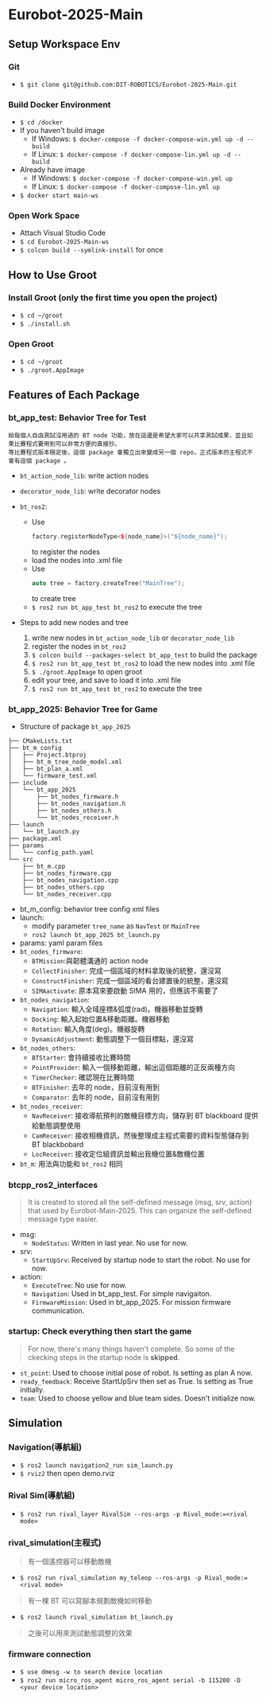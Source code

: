 # Eurobot-2025-Main

## Setup Workspace Env
### Git
- `$ git clone git@github.com:DIT-ROBOTICS/Eurobot-2025-Main.git`
<!-- - `git checkout devel` -->
### Build Docker Environment
- `$ cd /docker`
- If you haven't build image
    - If Windows: `$ docker-compose -f docker-compose-win.yml up -d --build`
    - If Linux: `$ docker-compose -f docker-compose-lin.yml up -d --build`
- Already have image
    - If Windows: `$ docker-compose -f docker-compose-win.yml up`
    - If Linux: `$ docker-compose -f docker-compose-lin.yml up`
- `$ docker start main-ws`
### Open Work Space
- Attach Visual Studio Code
- `$ cd Eurobot-2025-Main-ws`
- `$ colcon build --symlink-install` for once
## How to Use Groot
### Install Groot (only the first time you open the project)
- `$ cd ~/groot`
- `$ ./install.sh`
### Open Groot
- `$ cd ~/groot`
- `$ ./groot.AppImage`

## Features of Each Package
### bt_app_test: Behavior Tree for Test
    給每個人自由測試沒用過的 BT node 功能，放在這邊是希望大家可以共享測試成果，並且如果比賽程式要用到可以非常方便的直接抄。
    等比賽程式版本穩定後，這個 package 會獨立出來變成另一個 repo，正式版本的主程式不會有這個 package 。

- `bt_action_node_lib`: write action nodes
- `decorator_node_lib`: write decorator nodes
- `bt_ros2`: 
    - Use 
        ```c++
        factory.registerNodeType<${node_name}>("${node_name}");
        ``` 
        to register the nodes
    - load the nodes into .xml file
    - Use
        ```c++
        auto tree = factory.createTree("MainTree");
        ```
        to create tree
    - `$ ros2 run bt_app_test bt_ros2` to execute the tree

- Steps to add new nodes and tree
    1. write new nodes in `bt_action_node_lib` or `decorator_node_lib`
    2. register the nodes in `bt_ros2`
    3. `$ colcon build --packages-select bt_app_test` to build the package
    4. `$ ros2 run bt_app_test bt_ros2` to load the new nodes into .xml file
    5. `$ ./groot.AppImage` to open groot
    6. edit your tree, and save to load it into .xml file
    7. `$ ros2 run bt_app_test bt_ros2` to execute the tree

### bt_app_2025: Behavior Tree for Game
- Structure of package `bt_app_2025`
```
├── CMakeLists.txt
├── bt_m_config
│   ├── Project.btproj
│   ├── bt_m_tree_node_model.xml
│   ├── bt_plan_a.xml
│   └── firmware_test.xml
├── include
│   └── bt_app_2025
│       ├── bt_nodes_firmware.h
│       ├── bt_nodes_navigation.h
│       ├── bt_nodes_others.h
│       └── bt_nodes_receiver.h
├── launch
│   └── bt_launch.py
├── package.xml
├── params
│   └── config_path.yaml
└── src
    ├── bt_m.cpp
    ├── bt_nodes_firmware.cpp
    ├── bt_nodes_navigation.cpp
    ├── bt_nodes_others.cpp
    └── bt_nodes_receiver.cpp
```
- bt_m_config: behavior tree config xml files
- launch: 
    - modify parameter `tree_name` as `NavTest` or `MainTree`
    - `ros2 launch bt_app_2025 bt_launch.py`
- params: yaml param files
- `bt_nodes_firmware`: 
    - `BTMission`:與韌體溝通的 action node
    - `CollectFinisher`: 完成一個區域的材料拿取後的統整，還沒寫
    - `ConstructFinisher`: 完成一個區域的看台建置後的統整，還沒寫
    - `SIMAactivate`: 原本寫來要啟動 SIMA 用的，但應該不需要了
- `bt_nodes_navigation`: 
    - `Navigation`: 輸入全域座標&弧度(rad)。機器移動並旋轉
    - `Docking`: 輸入起始位置&移動距離。機器移動
    - `Rotation`: 輸入角度(deg)。機器旋轉
    - `DynamicAdjustment`: 動態調整下一個目標點，還沒寫
- `bt_nodes_others`: 
    - `BTStarter`: 會持續接收比賽時間
    - `PointProvider`: 輸入一個移動距離，輸出這個距離的正反兩種方向
    - `TimerChecker`: 確認現在比賽時間
    - `BTFinisher`: 去年的 node，目前沒有用到
    - `Comparator`: 去年的 node，目前沒有用到
- `bt_nodes_receiver`: 
    - `NavReceiver`: 接收導航預判的敵機目標方向，儲存到 BT blackboard 提供給動態調整使用
    - `CamReceiver`: 接收相機資訊，然後整理成主程式需要的資料型態儲存到 BT blackbobard
    - `LocReceiver`: 接收定位組資訊並輸出我機位置&敵機位置
- `bt_m`: 用法與功能和 `bt_ros2` 相同

### btcpp_ros2_interfaces
> It is created to stored all the self-defined message (msg, srv, action) that used by Eurobot-Main-2025. This can organize the self-defined message type easier.
- msg:
    - `NodeStatus`: Written in last year. No use for now.
- srv:
    - `StartUpSrv`: Received by startup node to start the robot. No use for now.
- action: 
    - `ExecuteTree`: No use for now.
    - `Navigation`: Used in bt_app_test. For simple navigaiton.
    - `FirmwareMission`: Used in bt_app_2025. For mission firmware communication.

### startup: Check everything then start the game
> For now, there's many things haven't complete. So some of the ckecking steps in the startup node is **skipped**.
- `st_point`: Used to choose initial pose of robot. Is setting as plan A now.
- `ready_feedback`: Receive StartUpSrv then set as True. Is setting as True initially.
- `team`: Used to choose yellow and blue team sides. Doesn't initialize now.

## Simulation
### Navigation(導航組)
- `$ ros2 launch navigation2_run sim_launch.py`
- `$ rviz2` then open demo.rviz
### Rival Sim(導航組)
- `$ ros2 run rival_layer RivalSim --ros-args -p Rival_mode:=<rival mode>`
### rival_simulation(主程式)
> 有一個遙控器可以移動敵機
- `$ ros2 run rival_simulation my_teleop --ros-args -p Rival_mode:=<rival mode>`
> 有一棵 BT 可以寫腳本規劃敵機如何移動
- `$ ros2 launch rival_simulation bt_launch.py`
> 之後可以用來測試動態調整的效果
### firmware connection
- `$ use dmesg -w to search device location`
- `$ ros2 run micro_ros_agent micro_ros_agent serial -b 115200 -D <your device location>`
